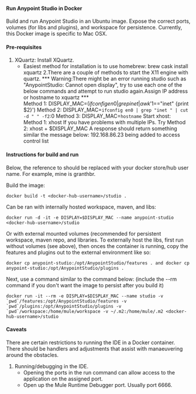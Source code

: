 #### Run Anypoint Studio in Docker

Build and run Anypoint Studio in an Ubuntu image. Expose the correct ports, volumes (for libs and plugins), and workspace for persistence. 
Currently, this Docker image is specific to Mac OSX. 

#### Pre-requisites

1. XQuartz: Install XQuartz.
	 - Easiest method for installation is to use homebrew: brew cask install xquartz
2.There are a couple of methods to start the X11 engine with quartz. 
*** Warning:There might be an error running studio such as "AnypointStudio: Cannot open display", try to use each one of the below commands and attempt to run studio again.Assign IP address or hostname to xquartz ***   
   Method 1: DISPLAY_MAC=$(ifconfig en0 | grep inet | awk '$1=="inet" {print $2}')
   Method 2: DISPLAY_MAC=`ifconfig en0 | grep "inet " | cut -d " " -f2`:0
   Method 3: DISPLAY_MAC=`hostname`
   Start xhost:
   Method 1: xhost 
   If you have problems with multiple IPs. Try
   Method 2: xhost + $DISPLAY_MAC
A response should return something similar the message below:
192.168.86.23 being added to access control list


#### Instructions for build and run

Below, the reference to <docker-hub-username> should be replaced with your docker store/hub user name. For example, mine is granthbr.

Build the image:
```
docker build -t <docker-hub-username>/studio .
```

Can be ran with internally hosted workspace, maven, and libs:
```
docker run -d -it -e DISPLAY=$DISPLAY_MAC --name anypoint-studio  <docker-hub-username>/studio
```

Or with external mounted volumes (recommended for persistent workspace, maven repo, and libraries. To externally host the libs, first run without volumes (see above), then onces the container is running, copy the features and plugins out to the external environment like so:
```
docker cp anypoint-studio:/opt/AnypointStudio/features . and docker cp anypoint-studio:/opt/AnypointStudio/plugins .
```
Next, use a command similar to the command below:
(include the --rm command if you don't want the image to persist after you build it)
```
docker run -it --rm -e DISPLAY=$DISPLAY_MAC --name studio -v `pwd`/features:/opt/AnypointStudio/features -v `pwd`/plugins:/opt/AnypointStudio/plugins -v `pwd`/workspace:/home/mule/workspace -v ~/.m2:/home/mule/.m2 <docker-hub-username>/studio
```

#### Caveats
There are certain restrictions to running the IDE in a Docker container. There should be handlers and adjustments that assist with manaeuvering around the obstacles.
1. Running/debugging in the IDE. 
	- Opening the ports in the run command can allow access to the application on the assigned port. 
	- Open up the Mule Runtime Debugger port. Usually port 6666.
